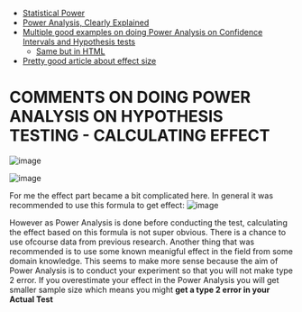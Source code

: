 
+ [Statistical Power](https://www.youtube.com/watch?v=Rsc5znwR5FA)
+ [Power Analysis, Clearly Explained](https://www.youtube.com/watch?v=VX_M3tIyiYk&t=50s)
+ [Multiple good examples on doing Power Analysis on Confidence Intervals and Hypothesis tests](https://sphweb.bumc.bu.edu/otlt/mph-modules/bs/bs704_power/bs704_power_print.html)  
   + [Same but in HTML](https://sphweb.bumc.bu.edu/otlt/MPH-Modules/BS/BS704_Power/) 
+ [Pretty good article about effect size](https://meera.snre.umich.edu/power-analysis-statistical-significance-effect-size)




# COMMENTS ON DOING POWER ANALYSIS ON HYPOTHESIS TESTING - CALCULATING EFFECT

![image](https://user-images.githubusercontent.com/21141607/159645046-edadc1f9-1b0b-4a4c-8bdb-cf2b95b77da8.png)


![image](https://user-images.githubusercontent.com/21141607/159644887-9cff4f53-fae9-4f7a-8b78-bdef8e6c5420.png)

For me the effect part became a bit complicated here. In general it was recommended to use this formula to get effect:
![image](https://user-images.githubusercontent.com/21141607/159643951-47053734-cd6b-4486-93df-11b118d71796.png)

However as Power Analysis is done before conducting the test, calculating the effect based on this formula is not super obvious. There is a chance to use ofcourse data from previous research. Another thing that was recommended is to use some known meanigful effect in the field from some domain knowledge. This seems to make more sense because the aim of Power Analysis is to conduct your experiment so that you will not make type 2 error. If you overestimate your effect in the Power Analysis you will get smaller sample size which means you might **get a type 2 error in your Actual Test**


